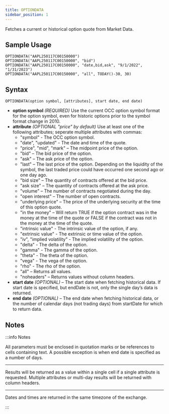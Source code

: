 ```yaml
---
title: OPTIONDATA
sidebar_position: 1
---
```


Fetches a current or historical option quote from Market Data.

## Sample Usage

    OPTIONDATA("AAPL250117C00150000")
    OPTIONDATA("AAPL250117C00150000", "bid")
    OPTIONDATA("AAPL250117C00150000", "date,bid,ask", "9/1/2022", "1/31/2023")
    OPTIONDATA("AAPL250117C00150000", "all", TODAY()-30, 30)

## Syntax

    OPTIONDATA(option symbol, [attributes], start date, end date)

- **option symbol** _(REQUIRED)_ Use the current OCC option symbol format for the option symbol, even for historic options prior to the symbol format change in 2010.
- **attribute** _(OPTIONAL "price" by default)_ Use at least one of the following attributes; seperate multiple attributes with commas:
  - "symbol" - The OCC option symbol.
  - "date", "updated" - The date and time of the quote.
  - "price", "mid", "mark" – The midpoint price of the option.
  - "bid" – The bid price of the option.
  - "ask" – The ask price of the option.
  - "last" – The last price of the option. Depending on the liquidity of the symbol, the last traded price could have occurred one second ago or one day ago.
  - "bid size" – The quantity of contracts offered at the bid price.
  - "ask size" – The quantity of contracts offered at the ask price.
  - "volume" – The number of contracts negotiated during the day.
  - "open interest" – The number of open contracts.
  - "underlying price" – The price of the underlying security at the time of this option quote.
  - "in the money" – Will return TRUE if the option contract was in the money at the time of the quote or FALSE if the contract was not in the money at the time of the quote.
  - "intrinsic value" - The intrinsic value of the option, if any.
  - "extrinsic value" - The extrinsic or time value of the option.
  - "iv", "implied volatility" - The implied volatility of the option.
  - "delta" - The delta of the option.
  - "gamma" - The gamma of the option.
  - "theta" - The theta of the option.
  - "vega" - The vega of the option.
  - "rho" - The rho of the option.
  - "all" – Returns all values.
  - "noheaders" – Returns values without column headers.
- **start date** _(OPTIONAL)_ – The start date when fetching historical data. If start date is specified, but endDate is not, only the single day’s data is returned.
- **end date** _(OPTIONAL)_ – The end date when fetching historical data, or the number of calendar days (not trading days) from startDate for which to return data.

## Notes

:::info Notes

All parameters must be enclosed in quotation marks or be references to cells containing text. A possible exception is when end date is specified as a number of days.

---

Results will be returned as a value within a single cell if a single attribute is requested. Multiple attributes or multi-day results will be returned with column headers.

---

Dates and times are returned in the same timezone of the exchange.

:::
